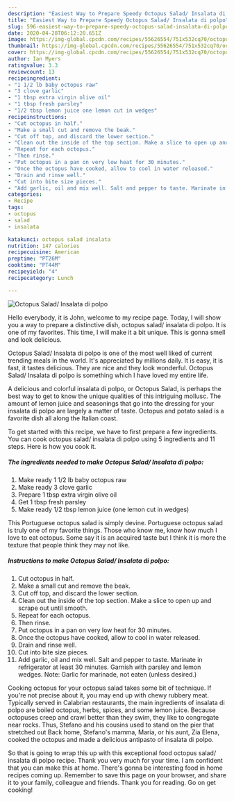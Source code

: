 ```yaml
---
description: "Easiest Way to Prepare Speedy Octopus Salad/ Insalata di polpo"
title: "Easiest Way to Prepare Speedy Octopus Salad/ Insalata di polpo"
slug: 596-easiest-way-to-prepare-speedy-octopus-salad-insalata-di-polpo
date: 2020-04-28T06:12:20.651Z
image: https://img-global.cpcdn.com/recipes/55626554/751x532cq70/octopus-salad-insalata-di-polpo-recipe-main-photo.jpg
thumbnail: https://img-global.cpcdn.com/recipes/55626554/751x532cq70/octopus-salad-insalata-di-polpo-recipe-main-photo.jpg
cover: https://img-global.cpcdn.com/recipes/55626554/751x532cq70/octopus-salad-insalata-di-polpo-recipe-main-photo.jpg
author: Ian Myers
ratingvalue: 3.3
reviewcount: 13
recipeingredient:
- "1 1/2 lb baby octopus raw"
- "3 clove garlic"
- "1 tbsp extra virgin olive oil"
- "1 tbsp fresh parsley"
- "1/2 tbsp lemon juice one lemon cut in wedges"
recipeinstructions:
- "Cut octopus in half."
- "Make a small cut and remove the beak."
- "Cut off top, and discard the lower section."
- "Clean out the inside of the top section. Make a slice to open up and scrape out until smooth."
- "Repeat for each octopus."
- "Then rinse."
- "Put octopus in a pan on very low heat for 30 minutes."
- "Once the octopus have cooked, allow to cool in water released."
- "Drain and rinse well."
- "Cut into bite size pieces."
- "Add garlic, oil and mix well. Salt and pepper to taste. Marinate in refrigerator at least 30 minutes. Garnish with parsley and lemon wedges. Note: Garlic for marinade, not eaten (unless desired.)"
categories:
- Recipe
tags:
- octopus
- salad
- insalata

katakunci: octopus salad insalata 
nutrition: 147 calories
recipecuisine: American
preptime: "PT26M"
cooktime: "PT44M"
recipeyield: "4"
recipecategory: Lunch

---
```



![Octopus Salad/ Insalata di polpo](https://img-global.cpcdn.com/recipes/55626554/751x532cq70/octopus-salad-insalata-di-polpo-recipe-main-photo.jpg)

Hello everybody, it is John, welcome to my recipe page. Today, I will show you a way to prepare a distinctive dish, octopus salad/ insalata di polpo. It is one of my favorites. This time, I will make it a bit unique. This is gonna smell and look delicious.

Octopus Salad/ Insalata di polpo is one of the most well liked of current trending meals in the world. It's appreciated by millions daily. It is easy, it is fast, it tastes delicious. They are nice and they look wonderful. Octopus Salad/ Insalata di polpo is something which I have loved my entire life.

A delicious and colorful insalata di polpo, or Octopus Salad, is perhaps the best way to get to know the unique qualities of this intriguing mollusc. The amount of lemon juice and seasonings that go into the dressing for your insalata di polpo are largely a matter of taste. Octopus and potato salad is a favorite dish all along the Italian coast.


To get started with this recipe, we have to first prepare a few ingredients. You can cook octopus salad/ insalata di polpo using 5 ingredients and 11 steps. Here is how you cook it.

<!--inarticleads1-->

##### The ingredients needed to make Octopus Salad/ Insalata di polpo:

1. Make ready 1 1/2 lb baby octopus raw
1. Make ready 3 clove garlic
1. Prepare 1 tbsp extra virgin olive oil
1. Get 1 tbsp fresh parsley
1. Make ready 1/2 tbsp lemon juice (one lemon cut in wedges)


This Portuguese octopus salad is simply devine. Portuguese octopus salad is truly one of my favorite things. Those who know me, know how much I love to eat octopus. Some say it is an acquired taste but I think it is more the texture that people think they may not like. 

<!--inarticleads2-->

##### Instructions to make Octopus Salad/ Insalata di polpo:

1. Cut octopus in half.
1. Make a small cut and remove the beak.
1. Cut off top, and discard the lower section.
1. Clean out the inside of the top section. Make a slice to open up and scrape out until smooth.
1. Repeat for each octopus.
1. Then rinse.
1. Put octopus in a pan on very low heat for 30 minutes.
1. Once the octopus have cooked, allow to cool in water released.
1. Drain and rinse well.
1. Cut into bite size pieces.
1. Add garlic, oil and mix well. Salt and pepper to taste. Marinate in refrigerator at least 30 minutes. Garnish with parsley and lemon wedges. Note: Garlic for marinade, not eaten (unless desired.)


Cooking octopus for your octopus salad takes some bit of technique. If you&#39;re not precise about it, you may end up with chewy rubbery meat. Typically served in Calabrian restaurants, the main ingredients of insalata di polpo are boiled octopus, herbs, spices, and some lemon juice. Because octopuses creep and crawl better than they swim, they like to congregate near rocks. Thus, Stefano and his cousins used to stand on the pier that stretched out Back home, Stefano&#39;s mamma, Maria, or his aunt, Zia Elena, cooked the octopus and made a delicious antipasto of insalata di polpo. 

So that is going to wrap this up with this exceptional food octopus salad/ insalata di polpo recipe. Thank you very much for your time. I am confident that you can make this at home. There's gonna be interesting food in home recipes coming up. Remember to save this page on your browser, and share it to your family, colleague and friends. Thank you for reading. Go on get cooking!
